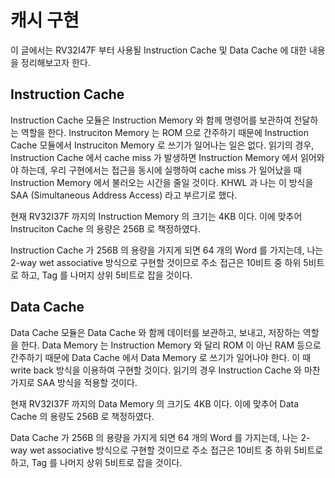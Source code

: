 # 캐시 구현

이 글에서는 RV32I47F 부터 사용될 Instruction Cache 및 Data Cache 에 대한 내용을 정리해보고자 한다.

## Instruction Cache

Instruction Cache 모듈은 Instruction Memory 와 함께 명령어를 보관하여 전달하는 역할을 한다. Instruciton Memory 는 ROM 으로 간주하기 때문에 Instruction Cache 모듈에서 Instruciton Memory 로 쓰기가 일어나는 일은 없다. 읽기의 경우, Instruction Cache 에서 cache miss 가 발생하면 Instruction Memory 에서 읽어와야 하는데, 우리 구현에서는 접근을 동시에 실행하여 cache miss 가 일어났을 때 Instruction Memory 에서 불러오는 시간을 줄일 것이다. KHWL 과 나는 이 방식을 SAA (Simultaneous Address Access) 라고 부르기로 했다.

현재 RV32I37F 까지의 Instruction Memory 의 크기는 4KB 이다. 이에 맞추어 Instruciton Cache 의 용량은 256B 로 책정하였다.

Instruction Cache 가 256B 의 용량을 가지게 되면 64 개의 Word 를 가지는데, 나는 2-way wet associative 방식으로 구현할 것이므로 주소 접근은 10비트 중 하위 5비트로 하고, Tag 를 나머지 상위 5비트로 잡을 것이다.

## Data Cache

Data Cache 모듈은 Data Cache 와 함께 데이터를 보관하고, 보내고, 저장하는 역할을 한다. Data Memory 는 Instruction Memory 와 달리 ROM 이 아닌 RAM 등으로 간주하기 때문에 Data Cache 에서 Data Memory 로 쓰기가 일어나야 한다. 이 때 write back 방식을 이용하여 구현할 것이다. 읽기의 경우 Instruction Cache 와 마찬가지로 SAA 방식을 적용할 것이다.

현재 RV32I37F 까지의 Data Memory 의 크기도 4KB 이다. 이에 맞추어 Data Cache 의 용량도 256B 로 책정하였다.

Data Cache 가 256B 의 용량을 가지게 되면 64 개의 Word 를 가지는데, 나는 2-way wet associative 방식으로 구현할 것이므로 주소 접근은 10비트 중 하위 5비트로 하고, Tag 를 나머지 상위 5비트로 잡을 것이다.
